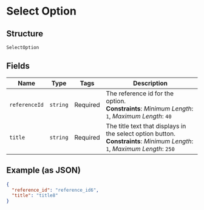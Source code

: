 
# Select Option

## Structure

`SelectOption`

## Fields

| Name | Type | Tags | Description |
|  --- | --- | --- | --- |
| `referenceId` | `string` | Required | The reference id for the option.<br>**Constraints**: *Minimum Length*: `1`, *Maximum Length*: `40` |
| `title` | `string` | Required | The title text that displays in the select option button.<br>**Constraints**: *Minimum Length*: `1`, *Maximum Length*: `250` |

## Example (as JSON)

```json
{
  "reference_id": "reference_id6",
  "title": "title8"
}
```

